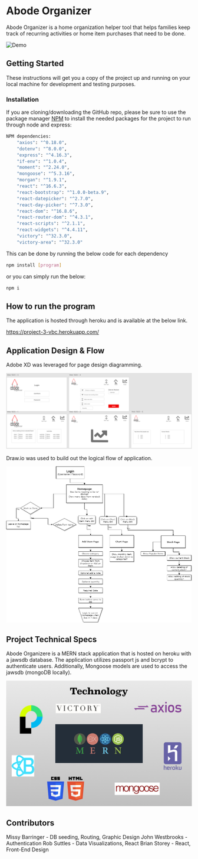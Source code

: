 # Abode Organizer

Abode Organizer is a home organization helper tool that helps families keep track of recurring activities or home item purchases that need to be done.

![Demo](./client/public/images/homepage-demo.gif)

## Getting Started

These instructions will get you a copy of the project up and running on your local machine for development and testing purposes.

### Installation

If you are cloning/downloading the GitHub repo, please be sure to use the package manager [NPM](https://www.npmjs.com/) to install the needed packages for the project to run through node and express:

```bash
NPM dependencies:
    "axios": "^0.18.0",
    "dotenv": "^8.0.0",
    "express": "^4.16.3",
    "if-env": "^1.0.4",
    "moment": "^2.24.0",
    "mongoose": "^5.3.16",
    "morgan": "^1.9.1",
    "react": "^16.6.3",
    "react-bootstrap": "^1.0.0-beta.9",    
    "react-datepicker": "^2.7.0",
    "react-day-picker": "^7.3.0",
    "react-dom": "^16.8.6",
    "react-router-dom": "^4.3.1",
    "react-scripts": "^2.1.1",
    "react-widgets": "^4.4.11",
    "victory": "^32.3.0",
    "victory-area": "^32.3.0"
```
This can be done by running the below code for each dependency

```bash
npm install [program]
```

or you can simply run the below:

```bash
npm i
```

## How to run the program

The application is hosted through heroku and is available at the below link.

https://project-3-vbc.herokuapp.com/

## Application Design & Flow

Adobe XD was leveraged for page design diagramming.

![Page Design](./client/public/images/page-flow.png)

Draw.io was used to build out the logical flow of application.

![Flow](./client/public/images/Project3-AppFlow.png)

## Project Technical Specs
Abode Organizere is a MERN stack application that is hosted on heroku with a jawsdb database.  The application utilizes passport js and bcrypt to authenticate users.  Additionally, Mongoose models are used to access the jawsdb (mongoDB locally).

![Tech](./client/public/images/tech.png)

## Contributors
Missy Barringer - DB seeding, Routing, Graphic Design
John Westbrooks - Authentication
Rob Suttles - Data Visualizations, React
Brian Storey - React, Front-End Design
